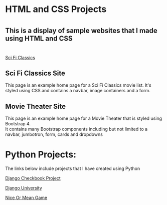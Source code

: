 <h1>HTML and CSS Projects<h1>

<h2>This is a display of sample websites that I made using HTML and CSS<h2>

<h1><Projects></h1>
  
<p><a href="index1.html">Sci Fi Classics</a></p>
<p><a href="academy_cinemas"><Academy Cinemas></a></p>


<h2>Sci Fi Classics Site</h2>
<P>This page is an example home page for a Sci Fi Classics movie list. It's styled using CSS and contains a navbar, image containers and a form.</p>

<h2>Movie Theater Site</h2>
<p>This page is an example home page for a Movie Theater that is styled using Bootstrap 4.
<br>It contains many Bootstrap components including but not limited to a navbar, jumbotron, form, cards and dropdowns</br></p>


<h1>Python Projects:</h1>

<p>The links below include projects that I have created using Python

<p><a href="https://github.com/Whitatt/DjangoProjects/tree/main/Django_Checkbook">Django Checkbook Project</a></p>

<p><a href="https://github.com/Whitatt/DjangoProjects/tree/main/DjangoUniversity">Django University</a></p>

<p><a href="https://github.com/Whitatt/Python-Projects/blob/main/NiceorMean.py">Nice Or Mean Game</a></p>
